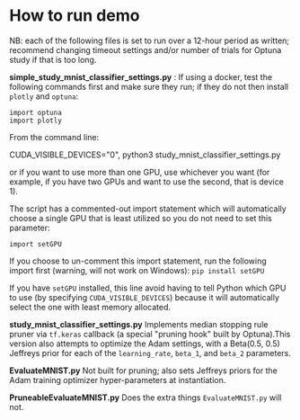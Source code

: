# How to run demo

NB: each of the following files is set to run over a 12-hour period as written; recommend changing timeout settings and/or number of trials for Optuna study if that is too long.

**simple_study_mnist_classifier_settings.py** : 
If using a docker, test the following commands first and make sure they run; if they do not then install `plotly` and `optuna`:

```
import optuna
import plotly
```

From the command line:

CUDA_VISIBLE_DEVICES="0", python3 study_mnist_classifier_settings.py

or if you want to use more than one GPU, use whichever you want (for example, if you have two GPUs and want to use the second, that is device 1).

The script has a commented-out import statement which will automatically choose a single GPU that is least utilized so you do not need to set this parameter:

`import setGPU`

If you choose to un-comment this import statement, run the following import first (warning, will not work on Windows):
`pip install setGPU`

If you have `setGPU` installed, this line avoid having to tell Python which GPU to use (by specifying `CUDA_VISIBLE_DEVICES`) because it will automatically select the one with least memory allocated.

**study_mnist_classifier_settings.py**
Implements median stopping rule pruner via `tf.keras` callback (a special "pruning hook" built by Optuna).This version also attempts to optimize the Adam settings, with a Beta(0.5, 0.5) Jeffreys prior for each of the `learning_rate`, `beta_1`, and `beta_2` parameters.

**EvaluateMNIST.py**
Not built for pruning; also sets Jeffreys priors for the Adam training optimizer hyper-parameters at instantiation.

**PruneableEvaluateMNIST.py**
Does the extra things `EvaluateMNIST.py` will not.
